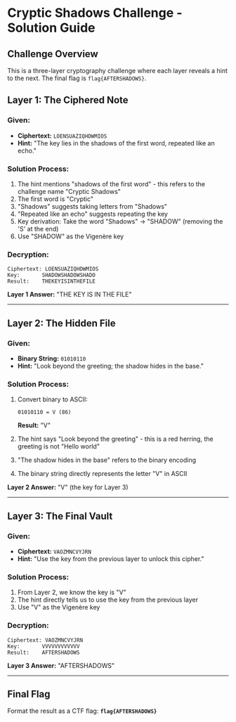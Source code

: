 # Cryptic Shadows Challenge - Solution Guide

## Challenge Overview
This is a three-layer cryptography challenge where each layer reveals a hint to the next. The final flag is `flag{AFTERSHADOWS}`.

## Layer 1: The Ciphered Note

### Given:
- **Ciphertext:** `LOENSUAZIQHDWMIOS`
- **Hint:** "The key lies in the shadows of the first word, repeated like an echo."

### Solution Process:
1. The hint mentions "shadows of the first word" - this refers to the challenge name "Cryptic Shadows"
2. The first word is "Cryptic"
3. "Shadows" suggests taking letters from "Shadows" 
4. "Repeated like an echo" suggests repeating the key
5. Key derivation: Take the word "Shadows" → "SHADOW" (removing the 'S' at the end)
6. Use "SHADOW" as the Vigenère key

### Decryption:
```
Ciphertext: LOENSUAZIQHDWMIOS
Key:       SHADOWSHADOWSHADO
Result:    THEKEYISINTHEFILE
```

**Layer 1 Answer:** "THE KEY IS IN THE FILE"

---

## Layer 2: The Hidden File

### Given:
- **Binary String:** `01010110`
- **Hint:** "Look beyond the greeting; the shadow hides in the base."

### Solution Process:
1. Convert binary to ASCII:
   ```
   01010110 = V (86)
   ```
   **Result:** "V"

2. The hint says "Look beyond the greeting" - this is a red herring, the greeting is not "Hello world"
3. "The shadow hides in the base" refers to the binary encoding
4. The binary string directly represents the letter "V" in ASCII

**Layer 2 Answer:** "V" (the key for Layer 3)

---

## Layer 3: The Final Vault

### Given:
- **Ciphertext:** `VAOZMNCVYJRN`
- **Hint:** "Use the key from the previous layer to unlock this cipher."

### Solution Process:
1. From Layer 2, we know the key is "V"
2. The hint directly tells us to use the key from the previous layer
3. Use "V" as the Vigenère key

### Decryption:
```
Ciphertext: VAOZMNCVYJRN
Key:       VVVVVVVVVVVV
Result:    AFTERSHADOWS
```

**Layer 3 Answer:** "AFTERSHADOWS"

---

## Final Flag
Format the result as a CTF flag:
**`flag{AFTERSHADOWS}`**